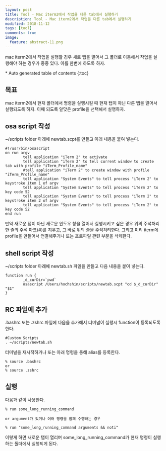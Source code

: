 ```yaml
---
layout: post
title: Tool - Mac iterm2에서 작업을 다른 tab에서 실행하기 
description: Tool - Mac iterm2에서 작업을 다른 tab에서 실행하기 
modified: 2018-11-12
tags: [tool]
comments: true
image:
  feature: abstract-11.png
---
```


mac iterm2에서 작업을 실행할 경우 새로 탭을 열어서 그 폴더로 이동해서 작업을 실행해야 하는 경우가 종종 있다. 이를 한번에 하도록 하자. 

<section id="table-of-contents" class="toc">
<div id="drawer" markdown="1">
*  Auto generated table of contents
{:toc}
</div>
</section><!-- /#table-of-contents -->

## 목표

mac iterm2에서 현재 폴더에서 명령을 실행시킬 때 현재 탭이 아닌 다른 탭을 열어서 실행되도록 하자. 이때 되도록 알맞은 profile을 선택해서 실행하자. 

## osa script 작성

~/scripts folder 아래에 newtab.scpt를 만들고 아래 내용을 붙여 넣는다. 

```
#!/usr/bin/osascript
on run argv
        tell application "iTerm 2" to activate
        tell application "iTerm 2" to tell current window to create tab with profile "iTerm_Profile_name"
        #tell application "iTerm 2" to create window with profile "iTerm_Profile_name"
        tell application "System Events" to tell process "iTerm 2" to keystroke item 1 of argv
        tell application "System Events" to tell process "iTerm 2" to key code 52
        tell application "System Events" to tell process "iTerm 2" to keystroke item 2 of argv
        tell application "System Events" to tell process "iTerm 2" to key code 52
end run
```

만약 새로운 탭이 아닌 새로운 윈도우 창을 열어서 실행시키고 싶은 경우 위의 주석처리한 줄의 주석 마크(#)를 지우고, 그 바로 위의 줄을 주석처리한다. 
그리고 미리 iterm에 profile을 만들어서 연결해주거나 또는 프로파일 관련 부분을 삭제한다. 

## shell script 작성

~/scripts folder 아래에 newtab.sh 파일을 만들고 다음 내용을 붙여 넣는다. 

```
function run {
        _d_curDir=`pwd`
        osascript /Users/hochshin/scripts/newtab.scpt "cd $_d_curDir" "$1"
}
```

## RC 파일에 추가 

.bashrc 또는 .zshrc 파일에 다음을 추가해서 터미널이 실행시 function이 등록되도록 한다. 

```
#Custom Scripts
. ~/scripts/newtab.sh
```

터미널을 재시작하거나 또는 아래 명령을 통해 alias를 등록한다. 

```
% source .bashrc 
or
% source .zshrc
```

## 실행

다음과 같이 사용한다. 

```
% run some_long_running_command

or argument가 있거나 여러 명령을 함께 수행하는 경우

% run "some_long_running_command arguments && noti"
```

이렇게 하면 새로운 탭이 열리며 some_long_running_command가 현재 명령이 실행하는 폴더에서 실행되게 된다. 
